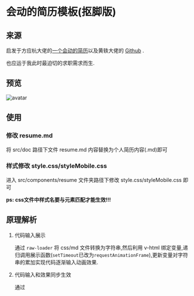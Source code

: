 # 会动的简历模板(抠脚版)

## 来源

启发于方应杭大佬的[一个会动的简历](https://github.com/jirengu-inc/animating-resume)以及黄轶大佬的 [Github](https://github.com/ustbhuangyi/resume) .

也应运于我此时最迫切的求职需求而生.

## 预览

![avatar](http://cdn.iiamego.com/resume.png)



## 使用

### 修改 resume.md

将 src/doc 路径下文件 resume.md 内容替换为个人简历内容(.md)即可

### 样式修改 style.css/styleMobile.css

进入 src/components/resume 文件夹路径下修改 style.css/styleMobile.css 即可

**ps: css文件中样式名要与元素匹配才能生效!!!**



## 原理解析

1. 代码输入展示

   通过 `raw-loader` 将 css/md 文件转换为字符串,然后利用 v-html 绑定变量,递归调用展示函数(`setTimeout`已改为`requestAnimationFrame`),更新变量对字符串的累加实现代码逐渐输入动画效果.

2. 代码输入和效果同步生效

   通过 <style> 标签同步将 css 代码插入页面

   ```javascript
   <div class="styleEditor" ref="container">
   	<div class="code" v-html="codeInStyleTag"></div>
       <pre class="" v-html="highlightCode"></pre>
   </div>
   
   computed: {
   	codeInStyleTag: function() {
       	return `<style>${this.code}</style>`;
       }
   }
   ```

3. 代码高亮

   通过 Prismjs 将字符串 html 转为被包裹标签的 html,然后添加 <style>

   ```css
   /* 代码高亮 */
   .token.selector { color: rgb(133,153,0); }
   .token.property { color: rgb(187,137,0); }
   .token.punctuation { color: yellow; }
   .token.function { color: rgb(42,161,152); }
   ```

4. .markdown 格式转换为 html

   通过 marked 将 .md 格式转换为 html 输出

5. 暂停和跳过的实现

   在 Resume.vue 中声明两个变量 `isPaused` 和 `isSkipped`

   暂停: 递归调用展示函数中写一个 `do while`, 当 `isPaused` 为 `true` 时,一直 delay

   ```javascript
   // 暂停
   do {
   	await Promise.delay(interval);
   } while (this.isPaused && !this.isSkipped)
   ```

   跳过: 递归调用展示函数中当 `isSkipped` 为 `true` 时, `reject` 出去一个 `new Error('SKIP IT')`,在总流程控制函数 `startAnimation` 中 `try catch` 到该错误则执行 `skipAnimation` 函数. 

   `skipAnimation` 函数一次性将所有字符串更新变量,流程函数调用

   ```javascript
   // 开始简历展示流程
   startAnimation: async function() {
   	try {
       	await this.progressivelyShowStyle(0);
       	...
       } catch (e) {
           if (e.message === 'SKIP IT') {
           	this.skipAnimation();
           }
       }
   },
   
   // 展示函数
   progressivelyShowStyle(n) {
   	return new Promise((resolve, reject) => {
   		...
           // 跳过动画
           if (this.isSkipped) {
               return reject(new Error('SKIP IT'));
           }
           ...
       });
   }
   ```

   

## 项目相关命令

依赖安装 Project setup

```
yarn install
```

本地预览(编译/热更新) Compiles and hot-reloads for development
```
yarn run serve
```

项目打包生产 Compiles and minifies for production
```
yarn run build
```

运行测试用例 Run your tests
```
yarn run test
```

运行代码检查 Lints and fixes files
```
yarn run lint
```

运行单元测试 Run your unit tests
```
yarn run test:unit
```

自定义配置 Customize configuration
查看官方文档[[Configuration Reference](https://cli.vuejs.org/config/)].